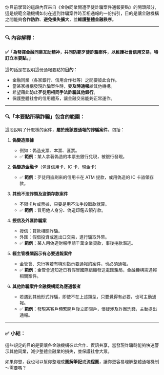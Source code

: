 你目前學習的這段內容來自《金融同業間遭歹徒詐騙案件通報要點》的開頭部分，這是規範金融機構如何在遇到詐騙案件時互相通報的一份指引，目的是讓金融機構之間能夠**合作防詐**、**避免損失擴大**，並**維護整體金融秩序**。

---

### 🔍 內容解釋：

#### ✅「為發揮金融同業互助精神，共同防範歹徒詐騙案件，以維護社會信用交易，特訂立本要點。」

這句話是在說明這份通報要點的**目的**：

- 金融同業（各家銀行、信用合作社等）之間要彼此合作。
- 當某家機構發現詐騙案件時，要**及時通報**給其他機構。
- 希望藉此**防止歹徒用相同手法詐騙其他銀行**。
- 保護整體社會的信用體系，讓金融交易能夠正常運作。

---

### 🔍「本要點所稱詐騙」包含的範圍：

這段說明了什麼樣的案件，**屬於應該要通報的詐騙案件**。包括：

1. **偽變造票據**
   - 例如：偽造支票、本票、匯票。
   - ✅ **範例**：某人拿著偽造的本票去銀行兌現，被銀行發現。

2. **偽變造金融卡**（包含信用卡、IC 卡、現金卡）
   - ✅ **範例**：歹徒用盜刷來的信用卡在 ATM 提款，或用偽造的 IC 卡盜領存款。

3. **其他不法詐領及盜領存款案件**
   - 不限卡片或票據，只要是用不法手段取款就算。
   - ✅ **範例**：冒用他人身分、偽造印鑑去領存款。

4. **授信及外匯詐騙案**
   - 授信：貸款相關詐騙。
   - 外匯：假借投資或進出口交易，進行騙取外幣。
   - ✅ **範例**：某人用偽造財報申請千萬企業貸款，事後捲款潛逃。

5. **經主管機關函示有必要通報案件**
   - 金管會、央行等若有特別指示要通報的案件，也必須通報。
   - ✅ **範例**：金管會通知近日有假冒國際組織發送電匯騙局，金融機構需通報相關案件。

6. **其他詐騙案件金融機構認為應通報者**
   - 若遇到其他形式詐騙，即使不在上述類型，只要覺得有必要，也可主動通報。
   - ✅ **範例**：發現某客戶頻繁開戶後立即關戶，懷疑涉及詐團洗錢，主動提出通報。

---

### ✅ 小結：

這些規定的目的是要讓各金融機構彼此合作、資訊共享，當發現詐騙時能夠快速警示其他同業，減少整體金融業的損失，並保護社會大眾。

如果你想，我也可以幫你整理成**圖解筆記**或**流程圖**，讓你更容易理解整體通報機制～需要嗎？